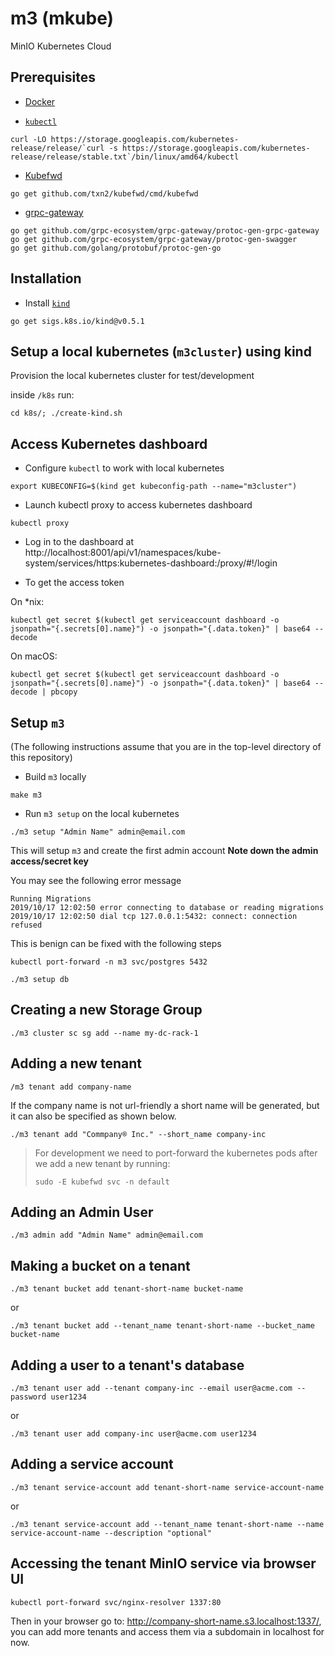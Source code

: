 # m3 (mkube)
MinIO Kubernetes Cloud

## Prerequisites

- [Docker](https://docs.docker.com/install/)

- [`kubectl`](https://kubernetes.io/docs/tasks/tools/install-kubectl/)

```
curl -LO https://storage.googleapis.com/kubernetes-release/release/`curl -s https://storage.googleapis.com/kubernetes-release/release/stable.txt`/bin/linux/amd64/kubectl
```

- [Kubefwd](https://github.com/txn2/kubefwd)

```
go get github.com/txn2/kubefwd/cmd/kubefwd
```

- [grpc-gateway](https://github.com/grpc-ecosystem/grpc-gateway)

```
go get github.com/grpc-ecosystem/grpc-gateway/protoc-gen-grpc-gateway
go get github.com/grpc-ecosystem/grpc-gateway/protoc-gen-swagger
go get github.com/golang/protobuf/protoc-gen-go
```

## Installation

- Install [`kind`](https://kind.sigs.k8s.io/docs/user/quick-start/)

```
go get sigs.k8s.io/kind@v0.5.1
```

## Setup a local kubernetes (`m3cluster`) using kind
Provision the local kubernetes cluster for test/development

inside `/k8s` run:

```
cd k8s/; ./create-kind.sh
```

## Access Kubernetes dashboard

- Configure `kubectl` to work with local kubernetes

```
export KUBECONFIG=$(kind get kubeconfig-path --name="m3cluster")
```

- Launch kubectl proxy to access kubernetes dashboard

```
kubectl proxy
```

- Log in to the dashboard at  http://localhost:8001/api/v1/namespaces/kube-system/services/https:kubernetes-dashboard:/proxy/#!/login

- To get the access token

On *nix:
```
kubectl get secret $(kubectl get serviceaccount dashboard -o jsonpath="{.secrets[0].name}") -o jsonpath="{.data.token}" | base64 --decode
```

On macOS:

```
kubectl get secret $(kubectl get serviceaccount dashboard -o jsonpath="{.secrets[0].name}") -o jsonpath="{.data.token}" | base64 --decode | pbcopy
```

## Setup `m3`
(The following instructions assume that you are in the top-level directory of this repository)

- Build `m3` locally

```
make m3
```

- Run `m3 setup` on the local kubernetes

```
./m3 setup "Admin Name" admin@email.com
```

This will setup `m3` and create the first admin account **Note down the admin access/secret key**

You may see the following error message
```
Running Migrations
2019/10/17 12:02:50 error connecting to database or reading migrations
2019/10/17 12:02:50 dial tcp 127.0.0.1:5432: connect: connection refused
```

This is benign can be fixed with the following steps

```
kubectl port-forward -n m3 svc/postgres 5432
```

```
./m3 setup db
```

## Creating a new Storage Group

```
./m3 cluster sc sg add --name my-dc-rack-1
```

## Adding a new tenant
```
/m3 tenant add company-name
```

If the company name is not url-friendly a short name will be generated, but it can also be specified as shown below.

```
./m3 tenant add "Commpany® Inc." --short_name company-inc
```

> For development we need to port-forward the kubernetes pods after we add a new tenant by running:
> ```
> sudo -E kubefwd svc -n default
> ```

## Adding an Admin User

```
./m3 admin add "Admin Name" admin@email.com
```

## Making a bucket on a tenant
```
./m3 tenant bucket add tenant-short-name bucket-name
```

or

```
./m3 tenant bucket add --tenant_name tenant-short-name --bucket_name bucket-name
```

## Adding a user to a tenant's database

```
./m3 tenant user add --tenant company-inc --email user@acme.com --password user1234
```

or

```
./m3 tenant user add company-inc user@acme.com user1234
```

## Adding a service account

```
./m3 tenant service-account add tenant-short-name service-account-name
```

or

```
./m3 tenant service-account add --tenant_name tenant-short-name --name service-account-name --description "optional"
```

## Accessing the tenant MinIO service via browser UI

```
kubectl port-forward svc/nginx-resolver 1337:80
```

Then in your browser go to: http://company-short-name.s3.localhost:1337/, you can add more tenants and access them via a subdomain in localhost for now.
